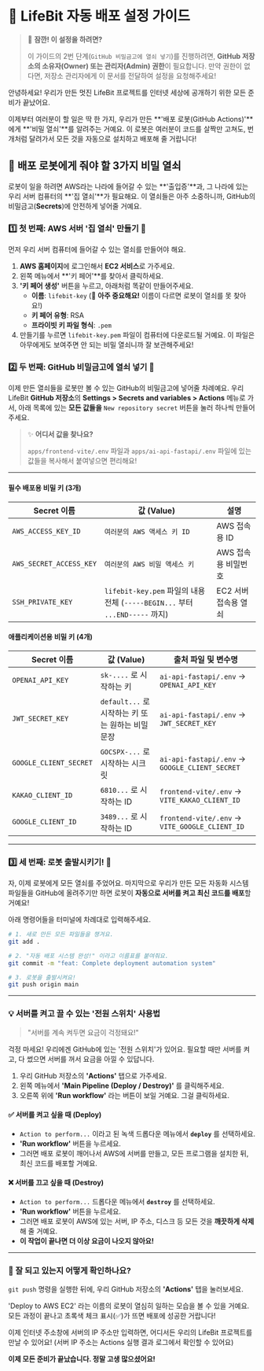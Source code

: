 # 🚀 LifeBit 자동 배포 설정 가이드

> 🚨 **잠깐! 이 설정을 하려면?**
>
> 이 가이드의 2번 단계(`GitHub 비밀금고에 열쇠 넣기`)를 진행하려면, **GitHub 저장소의 소유자(Owner) 또는 관리자(Admin) 권한**이 필요합니다.
> 만약 권한이 없다면, 저장소 관리자에게 이 문서를 전달하여 설정을 요청해주세요!

안녕하세요! 우리가 만든 멋진 LifeBit 프로젝트를 인터넷 세상에 공개하기 위한 모든 준비가 끝났어요.

이제부터 여러분이 할 일은 딱 한 가지, 우리가 만든 **'배포 로봇(GitHub Actions)'**에게 **'비밀 열쇠'**를 알려주는 거예요. 이 로봇은 여러분이 코드를 살짝만 고쳐도, 번개처럼 달려가서 모든 것을 자동으로 설치하고 배포해 줄 거랍니다!

## 🤖 배포 로봇에게 줘야 할 3가지 비밀 열쇠

로봇이 일을 하려면 AWS라는 나라에 들어갈 수 있는 **'출입증'**과, 그 나라에 있는 우리 서버 컴퓨터의 **'집 열쇠'**가 필요해요. 이 열쇠들은 아주 소중하니까, GitHub의 비밀금고(**Secrets**)에 안전하게 넣어줄 거예요.

### 1️⃣ 첫 번째: AWS 서버 '집 열쇠' 만들기 🔑

먼저 우리 서버 컴퓨터에 들어갈 수 있는 열쇠를 만들어야 해요.

1.  **AWS 홈페이지**에 로그인해서 **EC2 서비스**로 가주세요.
2.  왼쪽 메뉴에서 **'키 페어'**를 찾아서 클릭하세요.
3.  **'키 페어 생성'** 버튼을 누르고, 아래처럼 똑같이 만들어주세요.
    *   **이름**: `lifebit-key` (🚨 **아주 중요해요!** 이름이 다르면 로봇이 열쇠를 못 찾아요!)
    *   **키 페어 유형**: RSA
    *   **프라이빗 키 파일 형식**: `.pem`
4.  만들기를 누르면 `lifebit-key.pem` 파일이 컴퓨터에 다운로드될 거예요. 이 파일은 아무에게도 보여주면 안 되는 비밀 열쇠니까 잘 보관해주세요!

### 2️⃣ 두 번째: GitHub 비밀금고에 열쇠 넣기 🔐

이제 만든 열쇠들을 로봇만 볼 수 있는 GitHub의 비밀금고에 넣어줄 차례예요.
우리 LifeBit **GitHub 저장소**의 **Settings > Secrets and variables > Actions** 메뉴로 가서,
아래 목록에 있는 **모든 값들을** `New repository secret` 버튼을 눌러 하나씩 만들어주세요.

> ✨ **어디서 값을 찾나요?**
>
> `apps/frontend-vite/.env` 파일과 `apps/ai-api-fastapi/.env` 파일에 있는 값들을 복사해서 붙여넣으면 편리해요!

---

####  필수 배포용 비밀 키 (3개)

| Secret 이름           | 값 (Value)                                                                                             | 설명                        |
| --------------------- | ------------------------------------------------------------------------------------------------------ | --------------------------- |
| `AWS_ACCESS_KEY_ID`     | `여러분의 AWS 액세스 키 ID`                                                                               | AWS 접속용 ID               |
| `AWS_SECRET_ACCESS_KEY` | `여러분의 AWS 비밀 액세스 키`                                                                             | AWS 접속용 비밀번호         |
| `SSH_PRIVATE_KEY`       | `lifebit-key.pem` 파일의 내용 전체 (`-----BEGIN...` 부터 `...END-----` 까지)                             | EC2 서버 접속용 열쇠        |

#### 애플리케이션용 비밀 키 (4개)

| Secret 이름             | 값 (Value)                                                | 출처 파일 및 변수명                  |
| ----------------------- | --------------------------------------------------------- | ------------------------------------ |
| `OPENAI_API_KEY`        | `sk-....` 로 시작하는 키                                    | `ai-api-fastapi/.env` -> `OPENAI_API_KEY` |
| `JWT_SECRET_KEY`        | `default...` 로 시작하는 키 또는 원하는 비밀 문장         | `ai-api-fastapi/.env` -> `JWT_SECRET_KEY` |
| `GOOGLE_CLIENT_SECRET`  | `GOCSPX-...` 로 시작하는 시크릿                             | `ai-api-fastapi/.env` -> `GOOGLE_CLIENT_SECRET` |
| `KAKAO_CLIENT_ID`       | `6810...` 로 시작하는 ID                                  | `frontend-vite/.env` -> `VITE_KAKAO_CLIENT_ID` |
| `GOOGLE_CLIENT_ID`      | `3489...` 로 시작하는 ID                                  | `frontend-vite/.env` -> `VITE_GOOGLE_CLIENT_ID` |

---

### 3️⃣ 세 번째: 로봇 출발시키기! 🚀

자, 이제 로봇에게 모든 열쇠를 주었어요. 마지막으로 우리가 만든 모든 자동화 시스템 파일들을 GitHub에 올려주기만 하면 로봇이 **자동으로 서버를 켜고 최신 코드를 배포**할 거예요!

아래 명령어들을 터미널에 차례대로 입력해주세요.

```bash
# 1. 새로 만든 모든 파일들을 챙겨요.
git add .

# 2. "자동 배포 시스템 완성!" 이라고 이름표를 붙여줘요.
git commit -m "feat: Complete deployment automation system"

# 3. 로봇을 출발시켜요!
git push origin main
```

---

### 💡 서버를 켜고 끌 수 있는 '전원 스위치' 사용법

> "서버를 계속 켜두면 요금이 걱정돼요!"

걱정 마세요! 우리에겐 GitHub에 있는 '전원 스위치'가 있어요. 필요할 때만 서버를 켜고, 다 썼으면 서버를 꺼서 요금을 아낄 수 있답니다.

1.  우리 GitHub 저장소의 **'Actions'** 탭으로 가주세요.
2.  왼쪽 메뉴에서 **'Main Pipeline (Deploy / Destroy)'** 를 클릭해주세요.
3.  오른쪽 위에 **'Run workflow'** 라는 버튼이 보일 거예요. 그걸 클릭하세요.

#### ✅ 서버를 켜고 싶을 때 (Deploy)

*   `Action to perform...` 이라고 된 녹색 드롭다운 메뉴에서 **`deploy`** 를 선택하세요.
*   **'Run workflow'** 버튼을 누르세요.
*   그러면 배포 로봇이 깨어나서 AWS에 서버를 만들고, 모든 프로그램을 설치한 뒤, 최신 코드를 배포할 거예요.

#### ❌ 서버를 끄고 싶을 때 (Destroy)

*   `Action to perform...` 드롭다운 메뉴에서 **`destroy`** 를 선택하세요.
*   **'Run workflow'** 버튼을 누르세요.
*   그러면 배포 로봇이 AWS에 있는 서버, IP 주소, 디스크 등 모든 것을 **깨끗하게 삭제**해 줄 거예요.
*   **이 작업이 끝나면 더 이상 요금이 나오지 않아요!**

---

### 🤔 잘 되고 있는지 어떻게 확인하나요?

`git push` 명령을 실행한 뒤에, 우리 GitHub 저장소의 **'Actions'** 탭을 눌러보세요.

'Deploy to AWS EC2' 라는 이름의 로봇이 열심히 일하는 모습을 볼 수 있을 거예요. 모든 과정이 끝나고 초록색 체크 표시(✅)가 뜨면 배포에 성공한 거랍니다!

이제 인터넷 주소창에 서버의 IP 주소만 입력하면, 어디서든 우리의 LifeBit 프로젝트를 만날 수 있어요! (서버 IP 주소는 Actions 실행 결과 로그에서 확인할 수 있어요)

**이제 모든 준비가 끝났습니다. 정말 고생 많으셨어요!** 
